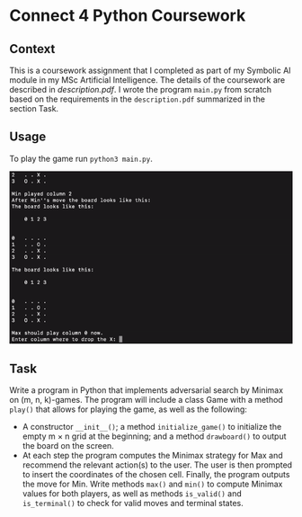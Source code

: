 # Connect 4 Python Coursework

## Context

This is a coursework assignment that I completed as part of my Symbolic AI module in my MSc Artificial Intelligence. 
The details of the coursework are described in <em>description.pdf</em>. 
I wrote the program `main.py` from scratch based on the requirements in the `description.pdf` summarized in the section Task.

## Usage

To play the game run `python3 main.py`.

<p align="center">
<img src="connect_k_demo.gif"      
alt="Game demo"/>
<p/>

## Task

Write a program in Python that implements adversarial search by Minimax on (m, n, k)-games.
The program will include a class Game with a method `play()` that allows for playing the game, as well as the following:
- A constructor `__init__()`; a method `initialize_game()` to initialize the empty m × n grid at the beginning; and a method `drawboard()` to output the board on the screen.
- At each step the program computes the Minimax strategy for Max and recommend the relevant action(s) to the user.
The user is then prompted to insert the coordinates of the chosen cell.
Finally, the program outputs the move for Min.
Write methods `max()` and `min()` to compute Minimax values for both players, as well as methods `is_valid()` and `is_terminal()` to check for valid moves and terminal states.
